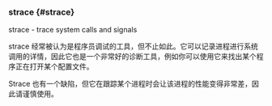### strace {#strace}

strace - trace system calls and signals

strace 经常被认为是程序员调试的工具，但不止如此。它可以记录进程进行系统调用的详情，因此它也是一个非常好的诊断工具，例如你可以使用它来找出某个程序正在打开某个配置文件。

Strace 也有一个缺陷，但它在跟踪某个进程时会让该进程的性能变得非常差，因此请谨慎使用。
